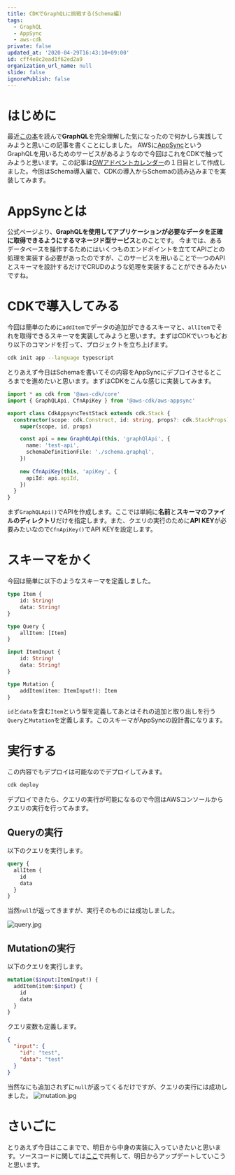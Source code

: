 ```yaml
---
title: CDKでGraphQLに挑戦する(Schema編)
tags:
  - GraphQL
  - AppSync
  - aws-cdk
private: false
updated_at: '2020-04-29T16:43:10+09:00'
id: cff4e8c2ead1f62ed2a9
organization_url_name: null
slide: false
ignorePublish: false
---
```

# はじめに

最近[この本](https://www.oreilly.co.jp/books/9784873118932/)を読んで**GraphQL**を完全理解した気になったので何かしら実践してみようと思いこの記事を書くことにしました。
AWSに[AppSync](https://aws.amazon.com/jp/appsync/)というGraphQLを用いるためのサービスがあるようなので今回はこれをCDKで触ってみようと思います。この記事は[GWアドベントカレンダー](https://gw-advent.9wick.com/calendars/2020/89)の１日目として作成しました。今回はSchema導入編で、CDKの導入からSchemaの読み込みまでを実装してみます。

# AppSyncとは

公式ページより、**GraphQLを使用してアプリケーションが必要なデータを正確に取得できるようにするマネージド型サービス**とのことです。
今までは、あるデータベースを操作するためにはいくつものエンドポイントを立ててAPIごとの処理を実装する必要があったのですが、このサービスを用いることで一つのAPIとスキーマを設計するだけでCRUDのような処理を実装することができるみたいですね。

# CDKで導入してみる

今回は簡単のために`addItem`でデータの追加ができるスキーマと、`allItem`でそれを取得できるスキーマを実装してみようと思います。まずはCDKでいつもどおり以下のコマンドを打って、プロジェクトを立ち上げます。

```bash
cdk init app --language typescript
```

とりあえず今日はSchemaを書いてその内容をAppSyncにデプロイさせるところまでを進めたいと思います。まずはCDKをこんな感じに実装してみます。

```typescript
import * as cdk from '@aws-cdk/core'
import { GraphQLApi, CfnApiKey } from '@aws-cdk/aws-appsync'

export class CdkAppsyncTestStack extends cdk.Stack {
  constructor(scope: cdk.Construct, id: string, props?: cdk.StackProps) {
    super(scope, id, props)

    const api = new GraphQLApi(this, 'graphQlApi', {
      name: 'test-api',
      schemaDefinitionFile: './schema.graphql',
    })
    
    new CfnApiKey(this, 'apiKey', {
      apiId: api.apiId,
    })
  }
}
```

まず`GraphQLApi()`でAPIを作成します。ここでは単純に**名前**と**スキーマのファイルのディレクトリ**だけを指定します。また、クエリの実行のために**API KEY**が必要みたいなので`CfnApiKey()`でAPI KEYを設定します。

# スキーマをかく

今回は簡単に以下のようなスキーマを定義しました。

```graphql
type Item {
    id: String!
    data: String!
}

type Query {
    allItem: [Item]
}

input ItemInput {
    id: String!
    data: String!
}

type Mutation {
    addItem(item: ItemInput!): Item
}
```

`id`と`data`を含む`Item`という型を定義してあとはそれの追加と取り出しを行う`Query`と`Mutation`を定義します。このスキーマがAppSyncの設計書になります。

# 実行する

この内容でもデプロイは可能なのでデプロイしてみます。

```bash
cdk deploy
```

デプロイできたら、クエリの実行が可能になるので今回はAWSコンソールからクエリの実行を行ってみます。

## Queryの実行

以下のクエリを実行します。

```graphql
query {
  allItem {
    id
    data
  }
}
```

当然`null`が返ってきますが、実行そのものには成功しました。

![query.jpg](https://qiita-image-store.s3.ap-northeast-1.amazonaws.com/0/209689/7d556169-a666-9db2-51d4-a0b3aee9425f.jpeg)

## Mutationの実行

以下のクエリを実行します。

```graphql
mutation($input:ItemInput!) {
  addItem(item:$input) {
    id
    data
  }
}
```

クエリ変数も定義します。

```json
{
  "input": {
    "id": "test",
    "data": "test"
  }
}
```

当然なにも追加されずに`null`が返ってくるだけですが、クエリの実行には成功しました。
![mutation.jpg](https://qiita-image-store.s3.ap-northeast-1.amazonaws.com/0/209689/0de50606-2f3c-27ba-4ce8-f698189117fb.jpeg)

# さいごに

とりあえず今日はここまでで、明日から中身の実装に入っていきたいと思います。ソースコードに関しては[ここ](https://github.com/ufoo68/cdk-appsync-test)で共有して、明日からアップデートしていこうと思います。

